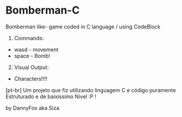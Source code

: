 # Bomberman-C
Bomberman like- game coded in C language / using CodeBlock

1. Commands:
- wasd - movement
- space - Bomb!

2. Visual Output:
- Characters!!!!

[pt-br] Um projeto que fiz utilizando linguagem C e código puramente Estruturado e de baixissimo Nivel :P !

by DannyFox aka Siza
